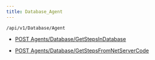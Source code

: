 ```yaml
---
title: Database_Agent
---
```


```http
/api/v1/Database/Agent
```




* [POST Agents/Database/GetStepsInDatabase](v1DatabaseAgent_GetStepsInDatabase.md)

* [POST Agents/Database/GetStepsFromNetServerCode](v1DatabaseAgent_GetStepsFromNetServerCode.md)